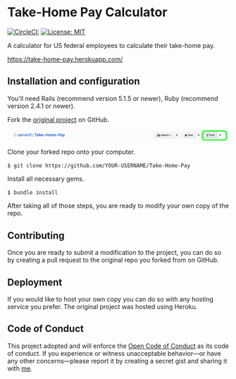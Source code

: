 # Take-Home Pay Calculator
[![CircleCI:](https://circleci.com/gh/aamarill/Take-Home-Pay.svg?style=svg)](https://circleci.com/gh/aamarill/Take-Home-Pay)
[![License: MIT](https://img.shields.io/badge/License-MIT-yellow.svg)](https://opensource.org/licenses/MIT)

A calculator for US federal employees to calculate their take-home pay.

https://take-home-pay.herokuapp.com/


## Installation and configuration
You'll need Rails (recommend version 5.1.5 or newer), Ruby (recommend version
  2.4.1 or newer).

Fork the [original project](https://github.com/aamarill/Take-Home-Pay) on GitHub.

![alt title](app/assets/images/forking_screenshot.png)

Clone your forked repo onto your computer.

``` shell
$ git clone https://github.com/YOUR-USERNAME/Take-Home-Pay
```

Install all necessary gems.

```shell
$ bundle install
```

After taking all of those steps, you are ready to modify your own copy of the
repo.

## Contributing
Once you are ready to submit a modification to the project, you can do so by
creating a pull request to the original repo you forked from on GitHub.

## Deployment
If you would like to host your own copy you can do so with any hosting service
you prefer. The original project was hosted using Heroku.

## Code of Conduct
This project adopted and will enforce the [Open Code of Conduct](http://todogroup.org/opencodeofconduct/)
as its code of conduct. If you experience or witness unacceptable behavior—or have any other concerns—please report it by creating a secret gist and sharing it with [me](https://github.com/aamarill).
